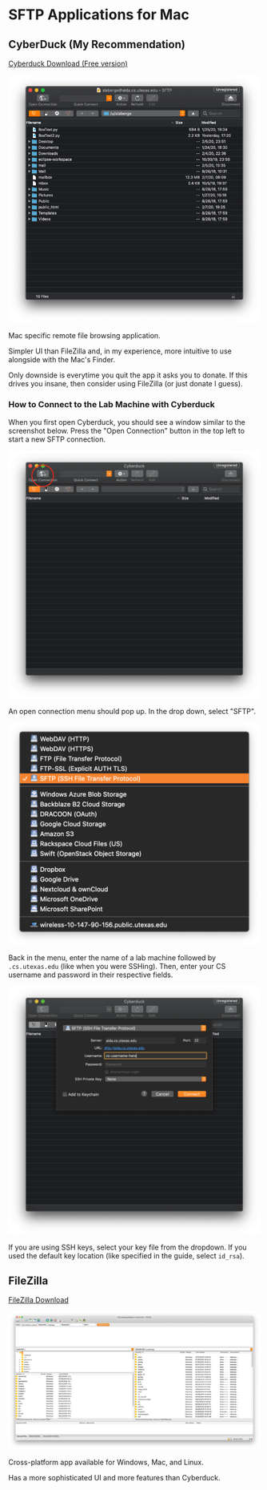 # SFTP Applications for Mac

## CyberDuck (My Recommendation)

[Cyberduck Download (Free version)](https://cyberduck.io/download/)

![Cyberduck UI](Images/Cyberduck.png)

Mac specific remote file browsing application.

Simpler UI than FileZilla and, in my experience, more intuitive to
use alongside with the Mac's Finder.

Only downside is everytime you quit the app it asks you to donate.
If this drives you insane, then consider using FileZilla (or just donate I guess).

### How to Connect to the Lab Machine with Cyberduck

When you first open Cyberduck, you should see a window similar to the screenshot below.
Press the "Open Connection" button in the top left to start a new SFTP connection.

![Open connection](Images/cyberduckButton.png)

An open connection menu should pop up. In the drop down, select "SFTP".

![Dropdown](Images/CyberduckDropdown.png)

Back in the menu, enter the name of a lab machine followed by `.cs.utexas.edu` (like when you were SSHing). Then, enter your CS username and password in their respective fields.

![Menu Filled in](Images/CyberduckMenu.png)

If you are using SSH keys, select your key file from the dropdown. If you used the default key location (like specified in the guide, select `id_rsa`).

## FileZilla

[FileZilla Download](https://filezilla-project.org/download.php?type=client#close)

![Filezaill UI](Images/Filezilla.png)

Cross-platform app available for Windows, Mac, and Linux.

Has a more sophisticated UI and more features than Cyberduck.
